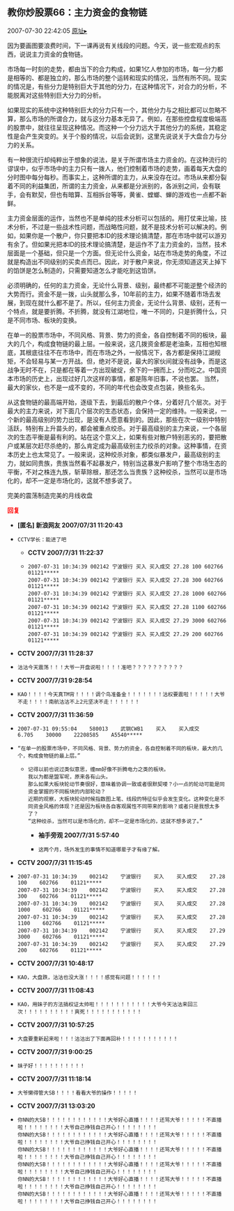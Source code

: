 ## 教你炒股票66：主力资金的食物链
2007-07-30 22:42:05
[原址▸](http://www.fxgan.com/chan_time/2007_07_12/608.htm)



 因为要画图要浪费时间，下一课再说有关线段的问题。今天，说一些宏观点的东西，说说主力资金的食物链。
 
 市场每一时刻的走势，都由当下的合力构成，如果1亿人参加的市场，每一分力都是相等的、都是独立的，那么市场的整个运转和现实的情况，当然有所不同。现实的情况是，有些分力是特别巨大于其他的分力，在这种情况下，对合力的分析，不能脱离对这些特别巨大分力的分析。
 
 如果现实的系统中这种特别巨大的分力只有一个，其他分力与之相比都可以忽略不算，那么市场的所谓合力，就与这分力基本无异了。例如，在那些控盘程度极端高的股票中，就往往呈现这种情况。而这种一个分力远大于其他分力的系统，其稳定性是会产生突变的。关于个股的情况，以后会说到，这里先说说关于大盘合力与分力的关系。
 
 有一种很流行却纯粹出于想象的说法，是关于所谓市场主力资金的。在这种流行的谬误中，似乎市场中的主力只有一拨人，他们控制着市场的走势，画着每天大盘的分时图中每分每秒。而事实上，这种所谓的主力，从来没存在过。市场从来都分裂着不同的利益集团，所谓的主力资金，从来都是分派别的，各派别之间，会有联手，会有默契，但也有暗算、互相拆台等等，黄雀、螳螂、蝉的游戏也一点都不新鲜。
 
 主力资金层面的运作，当然也不是单纯的技术分析可以包括的。用打仗来比喻，技术分析，不过是一些战术性问题，而战略性问题，就不是技术分析可以解决的。例如，如果你是一个散户，你只要把本ID的技术理论搞清楚，那在市场中就可以游刃有余了。但如果光把本ID的技术理论搞清楚，是运作不了主力资金的，当然，技术层面是一个基础，但只是一个方面。但无论什么资金，站在市场走势的角度，不过就是构造出不同级别的买卖点而已。因此，对于散户来说，你无须知道这天上掉下的馅饼是怎么制造的，只需要知道怎么才能吃到这馅饼。
 
 必须明确的，任何的主力资金，无论什么背景、级别，最终都不可能逆整个经济的大势而行。资金不是一拨，山头就那么多，10年前的主力，如果不随着市场去发展，到现在就什么都不是了。所以，任何主力资金，无论什么背景、级别，还有一个特点，就是要折腾。不折腾，就没有江湖地位，唯一不同的，只是折腾什么，只是不同市场、板块的变换。
 
 在单一的股票市场中，不同风格、背景、势力的资金，各自控制着不同的板块，最大的几个，构成食物链的最上层。一般来说，这几拨资金都是老油条，互相也知根底，其根底往往不在市场中，而在市场之外，一般情况下，各方都是保持江湖规矩，不会轻易与某一方开战。但，绝对不是说，最大的家伙间就没有战争，而是这战争无时不在，只是都在等着一方出现破绽，余下的一拥而上，分而吃之。中国资本市场的历史上，出现过好几次这样的事情，都是陈年旧事，不说也罢。
 当然，最大的家伙，也不是一成不变的，不同的年代也会改变点包装，换些名头。
 
 从这食物链的最高端开始，逐级下去，到最后的散户个体，分着好几个层次。对于最大的主力来说，对下面几个层次的生态状态，会保持一定的维持。一般来说，一个新的最高级别的势力出现，是没有人愿意看到的。因此，那些在次一级别中特别活跃，特别有上升苗头的，都会被重点绞杀。对于最高级别的主力来说，一个各层次的生态平衡是最有利的。站在这个意义上，如果有些对散户特别恶劣的，要把散户或某层次赶尽杀绝的，那么肯定成为最高级别主力绞杀的对象。这种事情，在资本历史上也太常见了。一般来说，这种绞杀对象，都类似暴发户，最高级别的主力，就如同贵族，贵族当然看不起暴发户，特别当这暴发户影响了整个市场生态的平衡，不对之株连九族，斩草除根，那还怎么当贵族？这种绞杀，当然可以是市场化的，却不一定是市场化的，这就不想多说了。
 
 
 完美的震荡制造完美的月线收盘





<font color='red'>**回复**</font>


- **[匿名] 新浪网友  2007/07/31 11:20:43**
- ```
  CCTV学长：能进了吧 
  ```
   - **CCTV 2007/7/31 11:22:37**
   - ```
     2007-07-31 10:34:39 002142 宁波银行 买入 买入成交 27.28 100 602766 01121*****
     2007-07-31 10:34:39 002142 宁波银行 买入 买入成交 27.28 300 602766 01121*****
     2007-07-31 10:34:39 002142 宁波银行 买入 买入成交 27.28 1000 602766 01121*****
     2007-07-31 10:34:39 002142 宁波银行 买入 买入成交 27.28 1100 602766 01121*****
     2007-07-31 10:34:39 002142 宁波银行 买入 买入成交 27.29 3000 602766 01121*****
     2007-07-31 10:34:39 002142 宁波银行 买入 买入成交 27.29 200 602766 01121*****
     ```
- **CCTV 2007/7/31 11:28:37**
- ```
  沽沽今天震荡！！！大爷一开盘说啦！！！！准吧？？？？？？？？？？
  ```
- **CCTV 2007/7/31 9:28:54**
- ```
  KAO！！！！今天真TM背！！！！调个鸟准备金！！！！！！！沽权要震啦！！！！！大爷不走！！！！南航沽沽不上2元坚决不走！！！！！！
  ```
- **CCTV 2007/7/31 11:36:59**
- ```
  2007-07-31 09:55:04    580013    武钢CWB1    买入    买入成交    6.705    30000    22208585    A5540*****
  ```
- ```
  “在单一的股票市场中，不同风格、背景、势力的资金，各自控制着不同的板块，最大的几个，构成食物链的最上层。”
  ```
   - ```
     记得以前也说过类似意思，缠mm好像不折腾电力之类的板块。
     我以为都是盟军呢，原来各有山头。
     那么如果大板块轮动节奏很好，意味着协调一致或者很默契喽？小一点的轮动可能是同资金掌握的不同板块的内部轮动？
     近期的观察，大板块轮动时候指数图上笔、线段的特征似乎会发生变化。这种变化是不同资金风格的体现？还是因为板块各自客观属性不同带来的影响？或者只是我想太多了？
     “这种绞杀，当然可以是市场化的，却不一定是市场化的，这就不想多说了。”
     ```
      - **袖手旁观 2007/7/31 5:57:40**
      - ```
        这两个月，场外发生的事情不知道哪辈子才有缘了解。
        ```
- **CCTV 2007/7/31 11:15:45**
- ```
  2007-07-31 10:34:39    002142    宁波银行    买入    买入成交    27.28    100    602766    01121*****
  2007-07-31 10:34:39    002142    宁波银行    买入    买入成交    27.28    300    602766    01121*****
  2007-07-31 10:34:39    002142    宁波银行    买入    买入成交    27.28    1000    602766    01121*****
  2007-07-31 10:34:39    002142    宁波银行    买入    买入成交    27.28    1100    602766    01121*****
  2007-07-31 10:34:39    002142    宁波银行    买入    买入成交    27.29    3000    602766    01121*****
  2007-07-31 10:34:39    002142    宁波银行    买入    买入成交    27.29    200    602766    01121*****
  ```
- **CCTV 2007/7/31 10:48:17**
- ```
  KAO，大盘跌，沽沽也没大涨！！！！感觉有问题！！！！！！
  ```
- **CCTV 2007/7/31 11:08:43**
- ```
  KAO，用妹子的方法搞权证太帅啦！！！！！！！！！！！大爷今天沽沽来回三次！！！！！！！！！！爽死！！！！！！！！！！！
  ```
- **CCTV 2007/7/31 10:57:25**
- ```
  大盘要重新起来啦！！！沽沽出了下面再回补！！！！！！！！！！！
  ```
- **CCTV 2007/7/31 9:00:25**
- ```
  妹子好！！！！！！！！！！
  ```
- **CCTV 2007/7/31 11:18:14**
- ```
  大爷懒得管大SB！！！！看看大爷的操作！！！！！
  ```
- **CCTV 2007/7/31 13:03:20**
- ```
  你NN的大SB！！！！！！！！！！！！大爷好心直播！！！！还骂大爷！！！！！不直播啦！！！！！！！！大爷自己挣钱自己开心！！！！！！！！
  你NN的大SB！！！！！！！！！！！！大爷好心直播！！！！还骂大爷！！！！！不直播啦！！！！！！！！大爷自己挣钱自己开心！！！！！！！！
  你NN的大SB！！！！！！！！！！！！大爷好心直播！！！！还骂大爷！！！！！不直播啦！！！！！！！！大爷自己挣钱自己开心！！！！！！！！
  你NN的大SB！！！！！！！！！！！！大爷好心直播！！！！还骂大爷！！！！！不直播啦！！！！！！！！大爷自己挣钱自己开心！！！！！！！！
  你NN的大SB！！！！！！！！！！！！大爷好心直播！！！！还骂大爷！！！！！不直播啦！！！！！！！！大爷自己挣钱自己开心！！！！！！！！
  你NN的大SB！！！！！！！！！！！！大爷好心直播！！！！还骂大爷！！！！！不直播啦！！！！！！！！大爷自己挣钱自己开心！！！！！！！！
  ```
